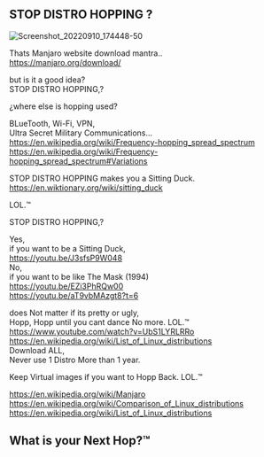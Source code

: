 ## STOP DISTRO HOPPING ?

![Screenshot_20220910_174448-50](https://user-images.githubusercontent.com/33388902/189504560-e73dbd84-c7ad-410a-a6e9-09a7d6bc4264.jpg)

Thats Manjaro website download mantra.. </br>
https://manjaro.org/download/ </p>

but is it a good idea? </br>
STOP DISTRO HOPPING,?</p>

¿where else is hopping used? </p>

BLueTooth, Wi-Fi, VPN, </br>
Ultra Secret Military Communications... </br>
https://en.wikipedia.org/wiki/Frequency-hopping_spread_spectrum </br>
https://en.wikipedia.org/wiki/Frequency-hopping_spread_spectrum#Variations </p>

STOP DISTRO HOPPING makes you a Sitting Duck.</br>
https://en.wiktionary.org/wiki/sitting_duck </p>
LOL.™ </p>

STOP DISTRO HOPPING,? </p>

Yes, </br>
if you want to be a Sitting Duck, </br>
https://youtu.be/J3sfsP9W048 </br>
No, </br>
if you want to be like The Mask (1994) </br>
https://youtu.be/EZi3PhRQw00 </br>
https://youtu.be/aT9vbMAzgt8?t=6 </p>

does Not matter if its pretty or ugly, </br>
Hopp, Hopp until you cant dance No more. LOL.™  </br>
https://www.youtube.com/watch?v=UbS1LYRLRRo </br>
https://en.wikipedia.org/wiki/List_of_Linux_distributions </br>
Download ALL, </br>
Never use 1 Distro More than 1 year. </p>

Keep Virtual images if you want to Hopp Back. LOL.™ </p>

https://en.wikipedia.org/wiki/Manjaro </br>
https://en.wikipedia.org/wiki/Comparison_of_Linux_distributions </br>
https://en.wikipedia.org/wiki/List_of_Linux_distributions </p>

## What is your Next Hop?™

